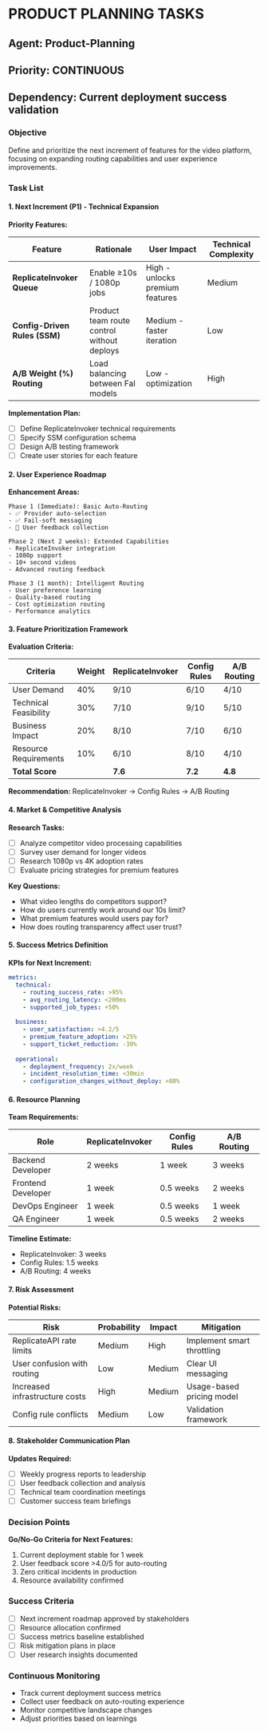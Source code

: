 # PRODUCT PLANNING TASKS
## Agent: Product-Planning
## Priority: CONTINUOUS
## Dependency: Current deployment success validation

### Objective
Define and prioritize the next increment of features for the video platform, focusing on expanding routing capabilities and user experience improvements.

### Task List

#### 1. Next Increment (P1) - Technical Expansion
**Priority Features:**

| Feature | Rationale | User Impact | Technical Complexity |
|---------|-----------|-------------|---------------------|
| **ReplicateInvoker Queue** | Enable ≥10s / 1080p jobs | High - unlocks premium features | Medium |
| **Config-Driven Rules (SSM)** | Product team route control without deploys | Medium - faster iteration | Low |
| **A/B Weight (%) Routing** | Load balancing between Fal models | Low - optimization | High |

**Implementation Plan:**
- [ ] Define ReplicateInvoker technical requirements
- [ ] Specify SSM configuration schema
- [ ] Design A/B testing framework
- [ ] Create user stories for each feature

#### 2. User Experience Roadmap
**Enhancement Areas:**

```
Phase 1 (Immediate): Basic Auto-Routing
- ✅ Provider auto-selection
- ✅ Fail-soft messaging
- 🔄 User feedback collection

Phase 2 (Next 2 weeks): Extended Capabilities  
- ReplicateInvoker integration
- 1080p support
- 10+ second videos
- Advanced routing feedback

Phase 3 (1 month): Intelligent Routing
- User preference learning
- Quality-based routing
- Cost optimization routing
- Performance analytics
```

#### 3. Feature Prioritization Framework
**Evaluation Criteria:**

| Criteria | Weight | ReplicateInvoker | Config Rules | A/B Routing |
|----------|--------|------------------|--------------|-------------|
| User Demand | 40% | 9/10 | 6/10 | 4/10 |
| Technical Feasibility | 30% | 7/10 | 9/10 | 5/10 |
| Business Impact | 20% | 8/10 | 7/10 | 6/10 |
| Resource Requirements | 10% | 6/10 | 8/10 | 4/10 |
| **Total Score** | | **7.6** | **7.2** | **4.8** |

**Recommendation:** ReplicateInvoker → Config Rules → A/B Routing

#### 4. Market & Competitive Analysis
**Research Tasks:**
- [ ] Analyze competitor video processing capabilities
- [ ] Survey user demand for longer videos
- [ ] Research 1080p vs 4K adoption rates
- [ ] Evaluate pricing strategies for premium features

**Key Questions:**
- What video lengths do competitors support?
- How do users currently work around our 10s limit?
- What premium features would users pay for?
- How does routing transparency affect user trust?

#### 5. Success Metrics Definition
**KPIs for Next Increment:**

```yaml
metrics:
  technical:
    - routing_success_rate: >95%
    - avg_routing_latency: <200ms
    - supported_job_types: +50%
    
  business:
    - user_satisfaction: >4.2/5
    - premium_feature_adoption: >25%
    - support_ticket_reduction: -30%
    
  operational:
    - deployment_frequency: 2x/week
    - incident_resolution_time: <30min
    - configuration_changes_without_deploy: >80%
```

#### 6. Resource Planning
**Team Requirements:**

| Role | ReplicateInvoker | Config Rules | A/B Routing |
|------|------------------|--------------|-------------|
| Backend Developer | 2 weeks | 1 week | 3 weeks |
| Frontend Developer | 1 week | 0.5 weeks | 2 weeks |
| DevOps Engineer | 1 week | 0.5 weeks | 1 week |
| QA Engineer | 1 week | 0.5 weeks | 2 weeks |

**Timeline Estimate:**
- ReplicateInvoker: 3 weeks
- Config Rules: 1.5 weeks  
- A/B Routing: 4 weeks

#### 7. Risk Assessment
**Potential Risks:**

| Risk | Probability | Impact | Mitigation |
|------|-------------|--------|------------|
| ReplicateAPI rate limits | Medium | High | Implement smart throttling |
| User confusion with routing | Low | Medium | Clear UI messaging |
| Increased infrastructure costs | High | Medium | Usage-based pricing model |
| Config rule conflicts | Medium | Low | Validation framework |

#### 8. Stakeholder Communication Plan
**Updates Required:**
- [ ] Weekly progress reports to leadership
- [ ] User feedback collection and analysis
- [ ] Technical team coordination meetings
- [ ] Customer success team briefings

### Decision Points
**Go/No-Go Criteria for Next Features:**
1. Current deployment stable for 1 week
2. User feedback score >4.0/5 for auto-routing
3. Zero critical incidents in production
4. Resource availability confirmed

### Success Criteria
- [ ] Next increment roadmap approved by stakeholders
- [ ] Resource allocation confirmed
- [ ] Success metrics baseline established
- [ ] Risk mitigation plans in place
- [ ] User research insights documented

### Continuous Monitoring
- Track current deployment success metrics
- Collect user feedback on auto-routing experience
- Monitor competitive landscape changes
- Adjust priorities based on learnings 